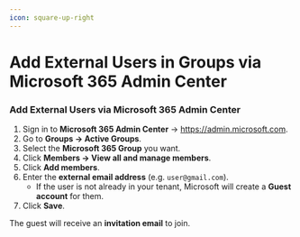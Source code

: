 ```yaml
---
icon: square-up-right
---
```


# Add External Users in Groups via Microsoft 365 Admin Center

### Add External Users via Microsoft 365 Admin Center

1. Sign in to **Microsoft 365 Admin Center** → https://admin.microsoft.com.
2. Go to **Groups → Active Groups**.
3. Select the **Microsoft 365 Group** you want.
4. Click **Members → View all and manage members**.
5. Click **Add members**.
6. Enter the **external email address** (e.g. `user@gmail.com`).
   * If the user is not already in your tenant, Microsoft will create a **Guest account** for them.
7. Click **Save**.

The guest will receive an **invitation email** to join.
